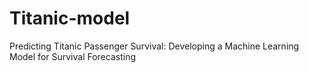 # Titanic-model
Predicting Titanic Passenger Survival: Developing a Machine Learning Model for Survival Forecasting

